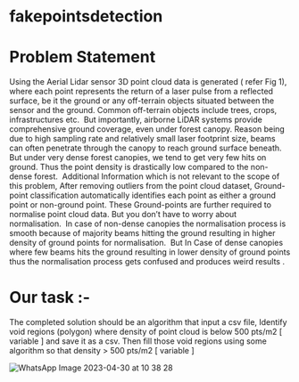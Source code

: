# fakepointsdetection

# Problem Statement
 
 
 Using the Aerial Lidar sensor 3D point cloud data is generated ( refer Fig 1), where each point represents the return of a laser pulse from a reflected surface, be it the ground or any off-terrain objects situated between the sensor and the ground. Common off-terrain objects include trees, crops, infrastructures etc. ​
 But importantly, airborne LiDAR systems provide comprehensive ground coverage, even under forest canopy. Reason being due to high sampling rate and relatively small laser footprint size, beams can often penetrate through the canopy to reach ground surface beneath. ​
 But under very dense forest canopies, we tend to get very few hits on ground. Thus the point density is drastically low compared to the non-dense forest. ​
 Additional Information which is not relevant to the scope of this problem, After removing outliers from the point cloud dataset, Ground-point classification automatically identifies each point as either a ground point or non-ground point. These Ground-points are further required to normalise point cloud data. But you don’t have to worry about normalisation. ​
 In case of non-dense canopies the normalisation process is smooth because of majority beams hitting the ground resulting in higher density of ground points for normalisation. ​
 But In Case of dense canopies where few beams hits the ground resulting in lower density of ground points thus the normalisation process gets confused and produces weird results .
 
 # Our task :-
 
 The completed solution should be an algorithm that input a csv file, Identify void regions (polygon) where density of point cloud is below 500 pts/m2 [ variable ] 
 and save it as a csv. Then fill those void regions using some algorithm so that density > 500 pts/m2 [ variable ] 
 
 ![WhatsApp Image 2023-04-30 at 10 38 28](https://github.com/SHUBHANGNAUTIYAL1/fakepointsdetection/assets/79636717/88cff5dc-9df1-403b-ad73-0e99532b4b90)
